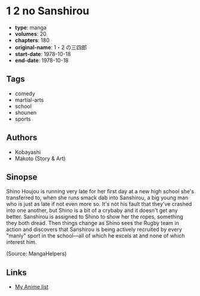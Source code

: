 # 1 2 no Sanshirou

-   **type**: manga
-   **volumes**: 20
-   **chapters**: 180
-   **original-name**: 1・2 の三四郎
-   **start-date**: 1978-10-18
-   **end-date**: 1978-10-18

## Tags

-   comedy
-   martial-arts
-   school
-   shounen
-   sports

## Authors

-   Kobayashi
-   Makoto (Story & Art)

## Sinopse

Shino Houjou is running very late for her first day at a new high school she's transferred to, when she runs smack dab into Sanshirou, a big young man who is just as late if not even more so. It's not his fault that they've crashed into one another, but Shino is a bit of a crybaby and it doesn't get any better. Sanshirou is assigned to Shino to show her the ropes, something they both dread. Then things change as Shino sees the Rugby team in action and discovers that Sanshirou is being actively recruited by every "manly" sport in the school—all of which he excels at and none of which interest him.

(Source: MangaHelpers)

## Links

-   [My Anime list](https://myanimelist.net/manga/110832/1_2_no_Sanshirou)
